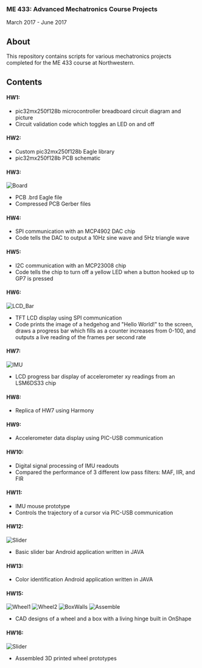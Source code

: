### ME 433: Advanced Mechatronics Course Projects
March 2017 - June 2017

## About
This repository contains scripts for various mechatronics projects completed for the ME 433 course at Northwestern.

## Contents
#### HW1:<br>
* pic32mx250f128b microcontroller breadboard circuit diagram and picture<br>
* Circuit validation code which toggles an LED on and off

#### HW2:<br>
* Custom pic32mx250f128b Eagle library
* pic32mx250f128b PCB schematic

#### HW3:<br>
![Board](https://github.com/stephanniec/stephanniec_ME433_2017/blob/master/imgs/pcb.png)
* PCB .brd Eagle file
* Compressed PCB Gerber files

#### HW4:<br>
* SPI communication with an MCP4902 DAC chip
* Code tells the DAC to output a 10Hz sine wave and 5Hz triangle wave

#### HW5:<br>
* I2C communication with an MCP23008 chip
* Code tells the chip to turn off a yellow LED when a button hooked up to GP7 is pressed

#### HW6:<br>
![LCD_Bar](https://github.com/stephanniec/stephanniec_ME433_2017/blob/master/imgs/lcd.png)
* TFT LCD display using SPI communication
* Code prints the image of a hedgehog and "Hello World!" to the screen, draws a progress bar which fills as a counter increases from 0-100, and outputs a live reading of the frames per second rate

#### HW7:<br>
![IMU](https://github.com/stephanniec/stephanniec_ME433_2017/blob/master/imgs/imu.png)
* LCD progress bar display of accelerometer xy readings from an LSM6DS33 chip

#### HW8:<br>
* Replica of HW7 using Harmony

#### HW9:<br>
* Accelerometer data display using PIC-USB communication

#### HW10:<br>
* Digital signal processing of IMU readouts
* Compared the performance of 3 different low pass filters: MAF, IIR, and FIR

#### HW11:<br>
* IMU mouse prototype
* Controls the trajectory of a cursor via PIC-USB communication

#### HW12:<br>
![Slider](https://github.com/stephanniec/stephanniec_ME433_2017/blob/master/imgs/android.png)
* Basic slider bar Android application written in JAVA

#### HW13:<br>
* Color identification Android application written in JAVA

#### HW15:<br>
![Wheel1](https://github.com/stephanniec/stephanniec_ME433_2017/blob/master/imgs/wheel1_small.png)
![Wheel2](https://github.com/stephanniec/stephanniec_ME433_2017/blob/master/imgs/wheel2_small.png)
![BoxWalls](https://github.com/stephanniec/stephanniec_ME433_2017/blob/master/imgs/box_walls_small.png)
![Assemble](https://github.com/stephanniec/stephanniec_ME433_2017/blob/master/imgs/box_assembly_small.png)
* CAD designs of a wheel and a box with a living hinge built in OnShape

#### HW16:<br>
![Slider](https://github.com/stephanniec/stephanniec_ME433_2017/blob/master/imgs/3dwheel_small.png)
* Assembled 3D printed wheel prototypes
